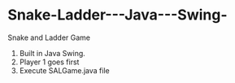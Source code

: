# Snake-Ladder---Java---Swing-

Snake and Ladder Game

1. Built in Java Swing.
2. Player 1 goes first
3. Execute SALGame.java file
